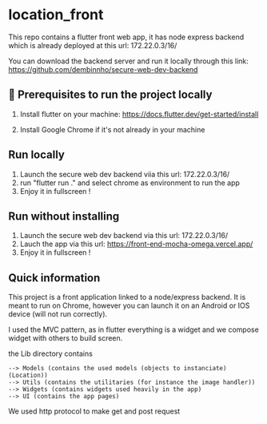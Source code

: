 # location_front

This repo contains a flutter front web app, it has node express backend which is already deployed at this url:
172.22.0.3/16/

You can download the backend server and run it locally through this link:
https://github.com/dembinnho/secure-web-dev-backend

## 👷 Prerequisites to run the project locally

1. Install flutter on your machine: https://docs.flutter.dev/get-started/install

2. Install Google Chrome if it's not already in your machine

## Run locally

1. Launch the secure web dev backend viia this url: 172.22.0.3/16/
2. run "flutter run ." and select chrome as environment to run the app
3. Enjoy it in fullscreen !

## Run without installing

1. Launch the secure web dev backend via this url: 172.22.0.3/16/
2. Lauch the app via this url: https://front-end-mocha-omega.vercel.app/
3. Enjoy it in fullscreen !

## Quick information
This project is a front application linked to a node/express backend.
It is meant to run on Chrome, however you can launch it on an Android or IOS device (will not run correctly).

I used the MVC pattern, as in flutter everything is a widget and we compose widget with others to build screen.

the Lib directory contains

    --> Models (contains the used models (objects to instanciate) (Location))
    --> Utils (contains the utilitaries (for instance the image handler))
    --> Widgets (contains widgets used heavily in the app)
    --> UI (contains the app pages)
    
We used http protocol to make get and post request